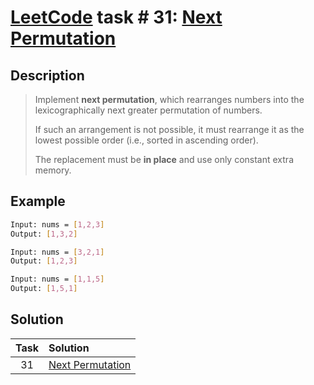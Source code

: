 # [LeetCode][leetcode] task # 31: [Next Permutation][task]

Description
-----------

> Implement **next permutation**, which rearranges numbers
> into the lexicographically next greater permutation of numbers.
>
> If such an arrangement is not possible, it must rearrange it
> as the lowest possible order (i.e., sorted in ascending order).
>
> The replacement must be **in place** and use only constant extra memory.

Example
-------

```sh
Input: nums = [1,2,3]
Output: [1,3,2]

Input: nums = [3,2,1]
Output: [1,2,3]

Input: nums = [1,1,5]
Output: [1,5,1]
```

Solution
--------

| Task | Solution                     |
|:----:|:-----------------------------|
|  31  | [Next Permutation][solution] |


[leetcode]: <http://leetcode.com/>
[task]: <https://leetcode.com/problems/next-permutation/>
[solution]: <https://github.com/wellaxis/witalis-jkit/blob/main/module/tasks/src/main/java/com/witalis/jkit/tasks/core/task/leetcode/h1/p31/option/Practice.java>
